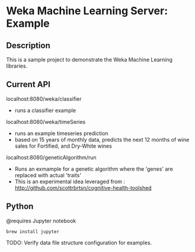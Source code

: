 # Weka Machine Learning Server: Example

## Description
This is a sample project to demonstrate the Weka Machine Learning libraries. 

## Current API
localhost:8080/weka/classifier
- runs a classifier example

localhost:8080/weka/timeSeries
- runs an example timeseries prediction 
- based on 15 years of monthly data, predicts the next 12 months of wine sales for Fortified, and Dry-White wines

localhost:8080/geneticAlgorithm/run
- Runs an exmample for a genetic algorithm where the 'genes' are replaced with actual 'traits'
- This is an experimental idea leveraged from : http://github.com/scottrbrtsn/cognitive-health-toolshed

## Python

@requires
Jupyter notebook

`brew install jupyter`

TODO: Verify data file structure configuration for examples.  
